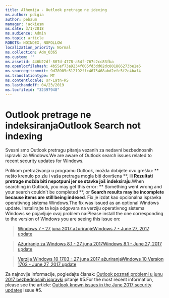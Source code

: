 ```yaml
---
title: Alhemija - Outlook pretrage ne idexing
ms.author: pdigia
author: pebaum
manager: jackiesm
ms.date: 3/1/2018
ms.audience: Admin
ms.topic: article
ROBOTS: NOINDEX, NOFOLLOW
localization_priority: Normal
ms.collection: Adm_O365
ms.custom: ''
ms.assetid: 446b22df-807d-4778-a54f-767c2cc83fba
ms.openlocfilehash: 4b55ef73a9234f605fd3dd02dc801866273be1a6
ms.sourcegitcommit: 9d78905c512192ffc4675468abd2efc5f2e4baf4
ms.translationtype: MT
ms.contentlocale: sr-Latn-RS
ms.lasthandoff: 04/23/2019
ms.locfileid: "32397948"
---
```

# <a name="outlook-search-not-indexing"></a><span data-ttu-id="6b087-102">Outlook pretrage ne indeksiranja</span><span class="sxs-lookup"><span data-stu-id="6b087-102">Outlook Search not indexing</span></span>

<span data-ttu-id="6b087-103">Svesni smo Outlook pretragu pitanja vezanih za nedavni bezbednosnih ispravki za Windows.</span><span class="sxs-lookup"><span data-stu-id="6b087-103">We are aware of Outlook search issues related to recent security updates for Windows.</span></span>
  
<span data-ttu-id="6b087-104">Prilikom pretraživanja u programu Outlook, možda dobijete ovu grešku: \*\* nešto krenulo po zlu i vaša pretraga mogla biti dovršena \*\*, ili **Rezultati pretrage možda biti nepotpuni jer se stavke još indeksiraju**.</span><span class="sxs-lookup"><span data-stu-id="6b087-104">When searching in Outlook, you may get this error: \*\* Something went wrong and your search couldn't be completed \*\*, or **Search results may be incomplete because items are still being indexed**.</span></span> <span data-ttu-id="6b087-105">Fix je izdat kao opcionalna ispravka operativnog sistema Windows.</span><span class="sxs-lookup"><span data-stu-id="6b087-105">The fix was issued as an optional Windows update.</span></span> <span data-ttu-id="6b087-106">Instalirajte ta koja odgovara na verziju operativnog sistema Windows se pojavljuje ovaj problem na:</span><span class="sxs-lookup"><span data-stu-id="6b087-106">Please install the one corresponding to the version of Windows you are seeing this issue on:</span></span> 
  
> [<span data-ttu-id="6b087-107">Windows 7 - 27 juna 2017 ažuriranje</span><span class="sxs-lookup"><span data-stu-id="6b087-107">Windows 7 - June 27, 2017 update</span></span>](https://support.microsoft.com/kb/4022168.aspx)
    
> [<span data-ttu-id="6b087-108">Ažuriranje za Windows 8.1 - 27 juna 2017</span><span class="sxs-lookup"><span data-stu-id="6b087-108">Windows 8.1 - June 27, 2017 update</span></span>](https://support.microsoft.com/kb/4022720.aspx)
    
> [<span data-ttu-id="6b087-109">Verzija Windows 10 1703 - 27 juna 2017 ažuriranja</span><span class="sxs-lookup"><span data-stu-id="6b087-109">Windows 10 Version 1703 - June 27, 2017 update</span></span>](https://support.microsoft.com/kb/4022716.aspx)
    
<span data-ttu-id="6b087-110">Za najnovije informacije, pogledajte članak: [Outlook poznati problemi u junu 2017 bezbednosnih ispravki](https://support.office.com/article/Outlook-known-issues-in-the-June-2017-security-updates-3F6DBFFD-8505-492D-B19F-B3B89369ED9B.aspx) pitanje #5.</span><span class="sxs-lookup"><span data-stu-id="6b087-110">For the most recent information, please see the article: [Outlook known issues in the June 2017 security updates](https://support.office.com/article/Outlook-known-issues-in-the-June-2017-security-updates-3F6DBFFD-8505-492D-B19F-B3B89369ED9B.aspx) Issue #5.</span></span> 
  


